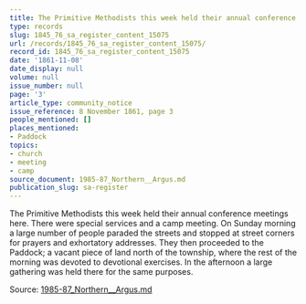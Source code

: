 ```yaml
---
title: The Primitive Methodists this week held their annual conference meetings here.
type: records
slug: 1845_76_sa_register_content_15075
url: /records/1845_76_sa_register_content_15075/
record_id: 1845_76_sa_register_content_15075
date: '1861-11-08'
date_display: null
volume: null
issue_number: null
page: '3'
article_type: community_notice
issue_reference: 8 November 1861, page 3
people_mentioned: []
places_mentioned:
- Paddock
topics:
- church
- meeting
- camp
source_document: 1985-87_Northern__Argus.md
publication_slug: sa-register
---
```


The Primitive Methodists this week held their annual conference meetings here.  There were special services and a camp meeting.  On Sunday morning a large number of people paraded the streets and stopped at street corners for prayers and exhortatory addresses.  They then proceeded to the Paddock; a vacant piece of land north of the township, where the rest of the morning was devoted to devotional exercises.  In the afternoon a large gathering was held there for the same purposes.

Source: [1985-87_Northern__Argus.md](/downloads/markdown/1985-87_Northern__Argus.md)
